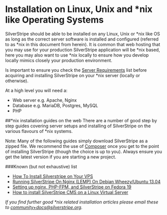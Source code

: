 # Installation on Linux, Unix and *nix like Operating Systems

SilverStripe should be able to be installed on any Linux, Unix or *nix like OS as long as the correct server software is installed and configured (referred to as *nix in this document from herein). It is common that web hosting that you may use for your production SilverStripe application will be *nix based, here you may also want to use *nix locally to ensure how you develop locally mimics closely your production environment.

Is important to ensure you check the [Server Requirements](/getting_started/server_requirements) list before acquiring and installing SilverStripe on your *nix server (locally or otherwise).

At a high level you will need a:
* Web server e.g. Apache, Nginx
* Database e.g. MariaDB, Postgres, MySQL
* PHP

##*nix installation guides on the web
There are a number of good step by step guides covering server setups and installing of SilverStripe on the various flavours of *nix systems. 

Note: Many of the following guides simply download SilverStripe as a zipped file. We recommend the use of [Composer](/getting_started/composer/) once you get to the point of installing SilverStripe (though the choice is up to you). Always ensure you get the latest version if you are starting a new project.

###Known (but not exhaustive) list
* [How To Install Silverstripe on Your VPS](https://www.digitalocean.com/community/tutorials/how-to-install-silverstripe-on-your-vps)
* [Running SilverStripe On Nginx (LEMP) On Debian Wheezy/Ubuntu 13.04](http://www.howtoforge.com/running-silverstripe-on-nginx-lemp-on-debian-wheezy-ubuntu-13.04)
* [Setting up nginx, PHP-FPM, and SilverStripe on Fedora 19](http://halkyon.net/blog/setting-up-nginx-php-fpm-and-silverstripe-installation-on-fedora-19/)
* [How to install SilverStripe CMS on a Linux Virtual Server](http://www.rosehosting.com/blog/how-to-install-silverstripe-cms-on-a-linux-virtual-server/)


_If you find further good *nix related installation articles please email these to community+docs@silverstripe.org._
